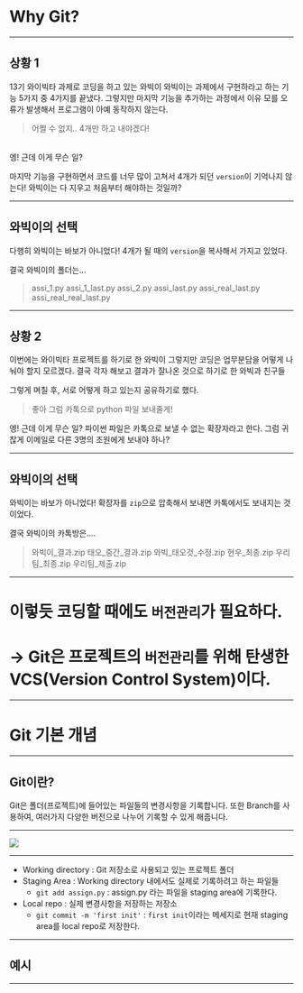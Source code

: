 # Why Git?
---------
## 상황 1
13기 와이빅타 과제로 코딩을 하고 있는 와빅이
와빅이는 과제에서 구현하라고 하는 기능 5가지 중 4가지를 끝냈다.
그렇지만 마지막 기능을 추가하는 과정에서 이유 모를 오류가 발생해서 프로그램이 아예 동작하지 않는다.

> 어쩔 수 없지.. 4개만 하고 내야겠다!

</br>
엥! 근데 이게 무슨 일?

마지막 기능을 구현하면서 코드를 너무 많이 고쳐서 4개가 되던 `version`이 기억나지 않는다!
와빅이는 다 지우고 처음부터 해야하는 것일까?

------------------
## 와빅이의 선택
다행히 와빅이는 바보가 아니었다! 4개가 될 때의 `version`을 복사해서 가지고 있었다.

결국 와빅이의 폴더는...
> assi_1.py
> assi_1_last.py
> assi_2.py
> assi_last.py
> assi_real_last.py
> assi_real_real_last.py

_____________________________
## 상황 2
이번에는 와이빅타 프로젝트를 하기로 한 와빅이
그렇지만 코딩은 업무분담을 어떻게 나눠야 할지 모르겠다. 
결국 각자 해보고 결과가 잘나온 것으로 하기로 한 와빅과 친구들

그렇게 며칠 후, 서로 어떻게 하고 있는지 공유하기로 했다. 
> 좋아 그럼 카톡으로 python 파일 보내줄게!
> 
엥! 근데 이게 무슨 일?
파이썬 파일은 카톡으로 보낼 수 없는 확장자라고 한다.
그럼 귀찮게 이메일로 다른 3명의 조원에게 보내야 하나?
______________________
## 와빅이의 선택
와빅이는 바보가 아니었다! 확장자를 `zip`으로 압축해서 보내면 카톡에서도 보내지는 것이었다.

결국 와빅이의 카톡방은....
> 와빅이_결과.zip
> 태오_중간_결과.zip
> 와빅_태오것_수정.zip
> 현우_최종.zip
> 우리팀_최종.zip
> 우리팀_제출.zip
> 
_______________
# 이렇듯 코딩할 때에도 `버전관리`가 필요하다.
# $\rightarrow$ Git은 프로젝트의 `버전관리`를 위해 탄생한 VCS(Version Control System)이다.

_____________________
# Git 기본 개념
__________________
## Git이란?
Git은 폴더(프로젝트)에 들어있는 파일들의 변경사항을 기록합니다.
또한 Branch를 사용하여, 여러가지 다양한 버전으로 나누어 기록할 수 있게 해줍니다.
___________________
![](https://d1jnx9ba8s6j9r.cloudfront.net/blog/wp-content/uploads/2016/11/Git-Architechture-Git-Tutorial-Edureka-2-768x720.png)
_______________________
- Working directory
: Git 저장소로 사용되고 있는 프로젝트 폴더
- Staging Area
: Working directory 내에서도 실제로 기록하려고 하는 파일들
	- `git add assign.py`
: assign.py 라는 파일을 staging area에 기록한다.
- Local repo
: 실제 변경사항을 저장하는 저장소
	- `git commit -m 'first init'`
: `first init`이라는 메세지로 현재 staging area를 local repo로 저장한다.
__________________
## 예시



_______________________

